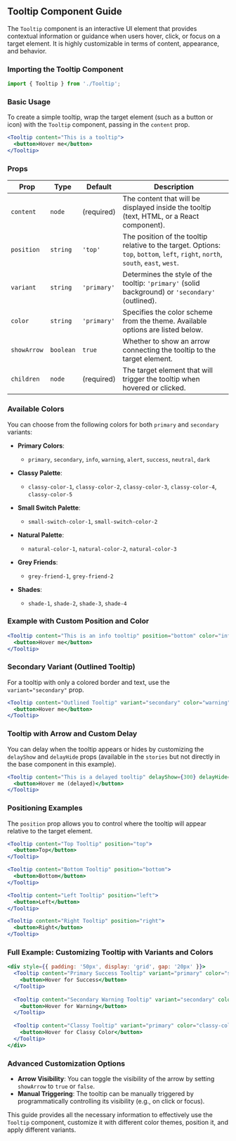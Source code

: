 ## Tooltip Component Guide

The `Tooltip` component is an interactive UI element that provides contextual information or guidance when users hover, click, or focus on a target element. It is highly customizable in terms of content, appearance, and behavior.

### Importing the Tooltip Component

```jsx
import { Tooltip } from './Tooltip';
```

### Basic Usage

To create a simple tooltip, wrap the target element (such as a button or icon) with the `Tooltip` component, passing in the `content` prop.

```jsx
<Tooltip content="This is a tooltip">
  <button>Hover me</button>
</Tooltip>
```

### Props

| Prop        | Type      | Default     | Description                                                  |
| ----------- | --------- | ----------- | ------------------------------------------------------------ |
| `content`   | `node`    | (required)  | The content that will be displayed inside the tooltip (text, HTML, or a React component). |
| `position`  | `string`  | `'top'`     | The position of the tooltip relative to the target. Options: `top`, `bottom`, `left`, `right`, `north`, `south`, `east`, `west`. |
| `variant`   | `string`  | `'primary'` | Determines the style of the tooltip: `'primary'` (solid background) or `'secondary'` (outlined). |
| `color`     | `string`  | `'primary'` | Specifies the color scheme from the theme. Available options are listed below. |
| `showArrow` | `boolean` | `true`      | Whether to show an arrow connecting the tooltip to the target element. |
| `children`  | `node`    | (required)  | The target element that will trigger the tooltip when hovered or clicked. |

### Available Colors

You can choose from the following colors for both `primary` and `secondary` variants:

- **Primary Colors**:
  - `primary`, `secondary`, `info`, `warning`, `alert`, `success`, `neutral`, `dark`
  
- **Classy Palette**:
  - `classy-color-1`, `classy-color-2`, `classy-color-3`, `classy-color-4`, `classy-color-5`
  
- **Small Switch Palette**:
  - `small-switch-color-1`, `small-switch-color-2`
  
- **Natural Palette**:
  - `natural-color-1`, `natural-color-2`, `natural-color-3`
  
- **Grey Friends**:
  - `grey-friend-1`, `grey-friend-2`
  
- **Shades**:
  - `shade-1`, `shade-2`, `shade-3`, `shade-4`

### Example with Custom Position and Color

```jsx
<Tooltip content="This is an info tooltip" position="bottom" color="info">
  <button>Hover me</button>
</Tooltip>
```

### Secondary Variant (Outlined Tooltip)

For a tooltip with only a colored border and text, use the `variant="secondary"` prop.

```jsx
<Tooltip content="Outlined Tooltip" variant="secondary" color="warning">
  <button>Hover me</button>
</Tooltip>
```

### Tooltip with Arrow and Custom Delay

You can delay when the tooltip appears or hides by customizing the `delayShow` and `delayHide` props (available in the `stories` but not directly in the base component in this example).

```jsx
<Tooltip content="This is a delayed tooltip" delayShow={300} delayHide={200}>
  <button>Hover me (delayed)</button>
</Tooltip>
```

### Positioning Examples

The `position` prop allows you to control where the tooltip will appear relative to the target element.

```jsx
<Tooltip content="Top Tooltip" position="top">
  <button>Top</button>
</Tooltip>

<Tooltip content="Bottom Tooltip" position="bottom">
  <button>Bottom</button>
</Tooltip>

<Tooltip content="Left Tooltip" position="left">
  <button>Left</button>
</Tooltip>

<Tooltip content="Right Tooltip" position="right">
  <button>Right</button>
</Tooltip>
```

### Full Example: Customizing Tooltip with Variants and Colors

```jsx
<div style={{ padding: '50px', display: 'grid', gap: '20px' }}>
  <Tooltip content="Primary Success Tooltip" variant="primary" color="success">
    <button>Hover for Success</button>
  </Tooltip>
  
  <Tooltip content="Secondary Warning Tooltip" variant="secondary" color="warning">
    <button>Hover for Warning</button>
  </Tooltip>
  
  <Tooltip content="Classy Tooltip" variant="primary" color="classy-color-3">
    <button>Hover for Classy Color</button>
  </Tooltip>
</div>
```

### Advanced Customization Options

- **Arrow Visibility**: You can toggle the visibility of the arrow by setting `showArrow` to `true` or `false`.
- **Manual Triggering**: The tooltip can be manually triggered by programmatically controlling its visibility (e.g., on click or focus).

This guide provides all the necessary information to effectively use the `Tooltip` component, customize it with different color themes, position it, and apply different variants.